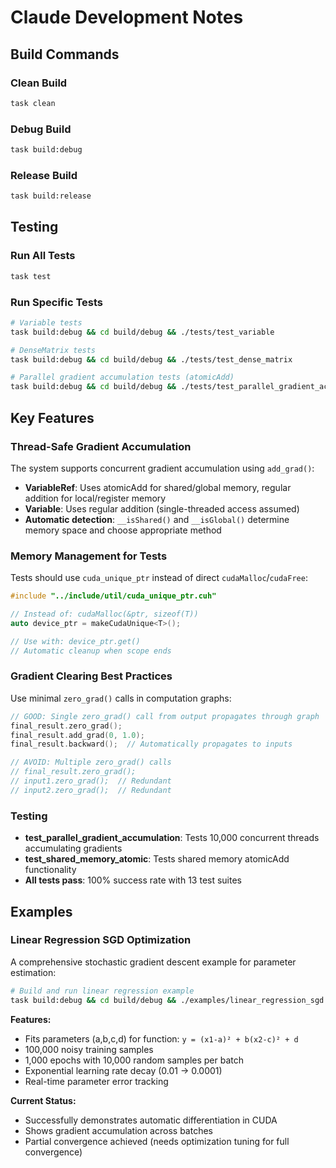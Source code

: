 # Claude Development Notes

## Build Commands

### Clean Build
```bash
task clean
```

### Debug Build
```bash
task build:debug
```

### Release Build
```bash
task build:release
```

## Testing

### Run All Tests
```bash
task test
```

### Run Specific Tests
```bash
# Variable tests
task build:debug && cd build/debug && ./tests/test_variable

# DenseMatrix tests  
task build:debug && cd build/debug && ./tests/test_dense_matrix

# Parallel gradient accumulation tests (atomicAdd)
task build:debug && cd build/debug && ./tests/test_parallel_gradient_accumulation
```

## Key Features

### Thread-Safe Gradient Accumulation
The system supports concurrent gradient accumulation using `add_grad()`:

- **VariableRef**: Uses atomicAdd for shared/global memory, regular addition for local/register memory
- **Variable**: Uses regular addition (single-threaded access assumed)
- **Automatic detection**: `__isShared()` and `__isGlobal()` determine memory space and choose appropriate method

### Memory Management for Tests
Tests should use `cuda_unique_ptr` instead of direct `cudaMalloc`/`cudaFree`:

```cpp
#include "../include/util/cuda_unique_ptr.cuh"

// Instead of: cudaMalloc(&ptr, sizeof(T))
auto device_ptr = makeCudaUnique<T>();

// Use with: device_ptr.get()
// Automatic cleanup when scope ends
```

### Gradient Clearing Best Practices  
Use minimal `zero_grad()` calls in computation graphs:

```cpp
// GOOD: Single zero_grad() call from output propagates through graph
final_result.zero_grad();
final_result.add_grad(0, 1.0);
final_result.backward();  // Automatically propagates to inputs

// AVOID: Multiple zero_grad() calls
// final_result.zero_grad();
// input1.zero_grad();  // Redundant
// input2.zero_grad();  // Redundant  
```

### Testing
- **test_parallel_gradient_accumulation**: Tests 10,000 concurrent threads accumulating gradients
- **test_shared_memory_atomic**: Tests shared memory atomicAdd functionality
- **All tests pass**: 100% success rate with 13 test suites

## Examples

### Linear Regression SGD Optimization
A comprehensive stochastic gradient descent example for parameter estimation:

```bash
# Build and run linear regression example
task build:debug && cd build/debug && ./examples/linear_regression_sgd
```

**Features:**
- Fits parameters (a,b,c,d) for function: `y = (x1-a)² + b(x2-c)² + d`
- 100,000 noisy training samples
- 1,000 epochs with 10,000 random samples per batch
- Exponential learning rate decay (0.01 → 0.0001)
- Real-time parameter error tracking

**Current Status:**
- Successfully demonstrates automatic differentiation in CUDA
- Shows gradient accumulation across batches
- Partial convergence achieved (needs optimization tuning for full convergence)
